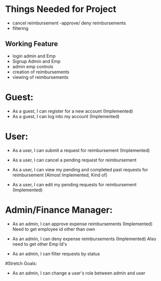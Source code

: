 

# Things Needed for Project
- cancel reimbursement
-approve/ deny reimbursements
- filtering


## Working Feature
- login admin and Emp
- Signup Admin and Emp
- admin emp controls
- creation of reimbursements
- viewing of reimbursements


# Guest:

- As a guest, I can register for a new account (Implemented)
- As a guest, I can log into my account (Implemented)



# User:

- As a user, I can submit a request for reimbursement (Implemented)

- As a user, I can cancel a pending request for reimbursement 

- As a user, I can view my pending and completed past requests for reimbursement (Almost Implemented, Kind of)

- As a user, I can edit my pending requests for reimbursement (Implemented)



# Admin/Finance Manager:

- As an admin, I can approve expense reimbursements (Implemented) Need to get employee id other than own

- As an admin, I can deny expense reimbursements (Implemented) Also need to get other Emp Id's

- As an admin, I can filter requests by status 


#Stretch Goals:

- As an admin, I can change a user's role between admin and user 